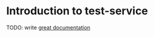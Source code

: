 # Introduction to test-service

TODO: write [great documentation](http://jacobian.org/writing/great-documentation/what-to-write/)

